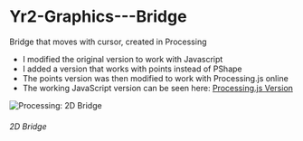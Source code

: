 # Yr2-Graphics---Bridge

Bridge that moves with cursor, created in Processing

* I modified the original version to work with Javascript
* I added a version that works with points instead of PShape
* The points version was then modified to work with Processing.js online
* The working JavaScript version can be seen here: [Processing.js Version](http://www.joeaoregan.ie/Processing/processing.html#lab4)


![Processing: 2D Bridge](https://raw.githubusercontent.com/joeaoregan/LIT-Yr3-S6-Graphics/master/Screenshots/Bridge.png "Processing: 2D Bridge")
###### 2D Bridge
